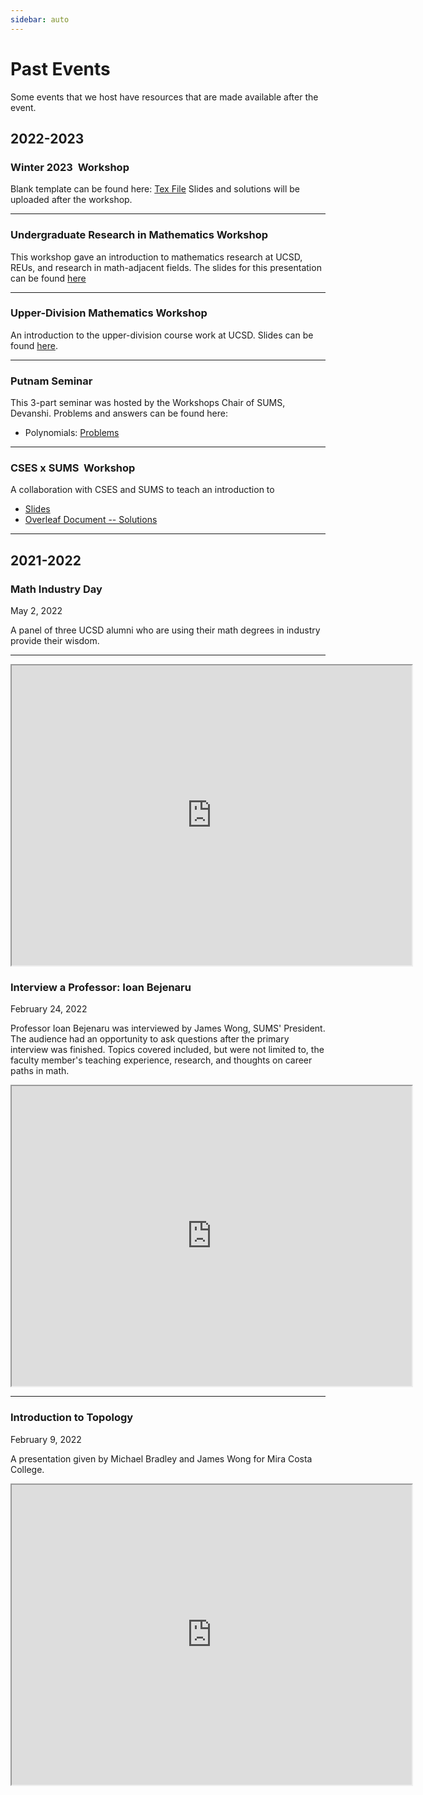 ```yaml
---
sidebar: auto
---
```


# Past Events
Some events that we host have resources that are made available after the event. 

## 2022-2023

### Winter 2023 <Math>\LaTeX</Math> Workshop 

Blank template can be found here: [Tex File](https://github.com/UCSD-SUMS/latex-workshop)
Slides and solutions will be uploaded after the workshop.

---

### Undergraduate Research in Mathematics Workshop 

This workshop gave an introduction to mathematics research at UCSD, REUs, and research in math-adjacent fields. The slides for this presentation can be found [here](https://docs.google.com/presentation/d/1IKsUyRTjbYqLAO-8aqVs-svpsHMGRyR0Qb98IJuw08U/edit?usp=sharing)

---

### Upper-Division Mathematics Workshop 

An introduction to the upper-division course work at UCSD. Slides can be found [here](https://docs.google.com/presentation/d/1kLMJIVU-9felJf3FOB60QxkE3wo6txCFdB7G9pFZLhM/edit?usp=sharing). 

---

### Putnam Seminar

This 3-part seminar was hosted by the Workshops Chair of SUMS, Devanshi. Problems and answers can be found here: 
* Polynomials: [Problems](https://drive.google.com/file/d/1HgF_sbNV_jyYJyEWozEWOIaZiQD0U73-/view?usp=sharing)

---

### CSES x SUMS <Math>\LaTeX</Math> Workshop 

A collaboration with CSES and SUMS to teach an introduction to <Math>\LaTeX</Math> 
* [Slides](https://docs.google.com/presentation/d/1NQB9L7JQ3HODRe00wvXLLZ3YPpZBss8PsPGH0A3W1XI/edit?usp=sharing)
* [Overleaf Document -- Solutions](https://www.overleaf.com/read/xnsdcjkpqjbn)

---


## 2021-2022

### Math Industry Day

<time datetime="2022-05-02">May 2, 2022</time>

A panel of three UCSD alumni who are using their math degrees in industry provide their wisdom.

---

<iframe src="https://drive.google.com/file/d/1TVL7rYWDUnZnYXql-Rfy0F28CxKYtRbg/preview" width="640" height="480"></iframe>

### Interview a Professor: Ioan Bejenaru

<time datetime="2022-02-24">February 24, 2022</time>

Professor Ioan Bejenaru was interviewed by James Wong, SUMS' President.
The audience had an opportunity to ask questions after the primary interview was finished.
Topics covered included, but were not limited to, the faculty member's teaching experience, research, and thoughts on career paths in math.

<iframe src="https://drive.google.com/file/d/1Jd3EtNyMtLSUM-075LWYvBBjAmhmV5QB/preview" width="640" height="480"></iframe>

---

### Introduction to Topology

<time datetime="2022-02-09">February 9, 2022</time>

A presentation given by Michael Bradley and James Wong for Mira Costa College.

<iframe src="https://drive.google.com/file/d/1Vo5Sz0g872qA2wsMg6BV6mAmeBYiQuFF/preview" width="640" height="480"></iframe>
